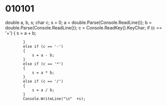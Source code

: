 # 010101
double a, b, s;
            char c;
            s = 0;
            a = double.Parse(Console.ReadLine());
            b = double.Parse(Console.ReadLine());
            c = Console.ReadKey().KeyChar;
            if (c == '+')
            {
                s = a + b;

            }
            else if (c == '-')
            {
                s = a - b;
            }
            else if (c == '*')
            {
                s = a * b;
            }
            else if (c == '/')
            {
                s = a / b;
            }
            Console.WriteLine("\n"  +s);
